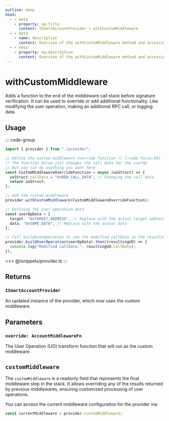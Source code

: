```yaml
---
outline: deep
head:
  - - meta
    - property: og:title
      content: ISmartAccountProvider • withCustomMiddleware
  - - meta
    - name: description
      content: Overview of the withCustomMiddleware method and accessing the customMiddleware readonly field on ISmartAccountProvider
  - - meta
    - property: og:description
      content: Overview of the withCustomMiddleware method and accessing the customMiddleware readonly field on ISmartAccountProvider
---
```


# withCustomMiddleware

Adds a function to the end of the middleware call stack before signature verification. It can be used to override or add additional functionality. Like modifying the user operation, making an additional RPC call, or logging data.

## Usage

::: code-group

```ts [example.ts]
import { provider } from "./provider";

// Define the custom middleware override function // [!code focus:99]
// The function below just changes the call data for the userOp
// But you can do anything you want here
const CustomMiddlewareOverrideFunction = async (uoStruct) => {
  uoStruct.callData = "0xNEW_CALL_DATA"; // Changing the call data
  return uoStruct;
};

// Add the custom middleware
provider.withCustomMiddleware(CustomMiddlewareOverrideFunction);

// Defining the user operation data
const userOpData = {
  target: "0xTARGET_ADDRESS", // Replace with the actual target address
  data: "0xSOME_DATA", // Replace with the actual data
};

// Call buildUserOperation to see the modified callData in the resulting UO
provider.buildUserOperation(userOpData).then((resultingUO) => {
  console.log("Modified callData:", resultingUO.callData);
});
```

<<< @/snippets/provider.ts
:::

## Returns

### `ISmartAccountProvider`

An updated instance of the provider, which now uses the custom middleware.

## Parameters

### `override: AccountMiddlewareFn`

The User Operation (UO) transform function that will run as the custom middleware.

## `customMiddleware`

The `customMiddleware` is a readonly field that represents the final middleware step in the stack. It allows overriding any of the results returned by previous middlewares, ensuring customized processing of user operations.

You can access the current middleware configuration for the provider via:

```ts
const currentMiddleware = provider.customMiddleware;
```
